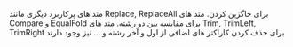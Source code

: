 متد های پرکاربرد دیگری مانند Replace, ReplaceAll برای جاگزین کردن. متد های Compare و EqualFold برای مقایسه بین دو رشته. متد های Trim, TrimLeft, TrimRight برای حذف کردن کاراکتر های اضافی از اول و آخر رشته و … نیز وجود دارند